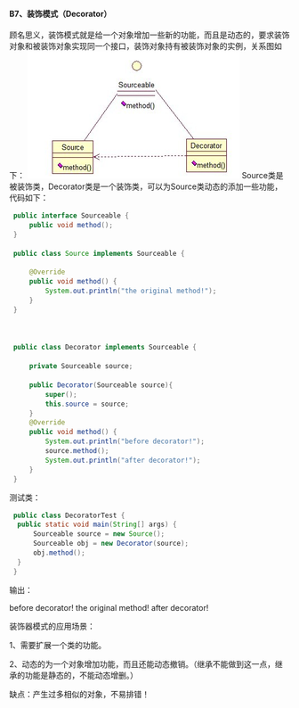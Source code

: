 #### B7、装饰模式（Decorator）

顾名思义，装饰模式就是给一个对象增加一些新的功能，而且是动态的，要求装饰对象和被装饰对象实现同一个接口，装饰对象持有被装饰对象的实例，关系图如下：
![img](img4/a7.jpg)
Source类是被装饰类，Decorator类是一个装饰类，可以为Source类动态的添加一些功能，代码如下：

```java
 public interface Sourceable {  
     public void method();  
 }  

 public class Source implements Sourceable {  

     @Override  
     public void method() {  
         System.out.println("the original method!");  
     }  
 }  



 public class Decorator implements Sourceable {  

     private Sourceable source;  

     public Decorator(Sourceable source){  
         super();  
         this.source = source;  
     }  
     @Override  
     public void method() {  
         System.out.println("before decorator!");  
         source.method();  
         System.out.println("after decorator!");  
     }  
 }  
```

测试类：

```java
 public class DecoratorTest {
  public static void main(String[] args) {  
      Sourceable source = new Source();  
      Sourceable obj = new Decorator(source);  
      obj.method();  
  }  
 } 
```

输出：

before decorator!
the original method!
after decorator!

装饰器模式的应用场景：

1、需要扩展一个类的功能。

2、动态的为一个对象增加功能，而且还能动态撤销。（继承不能做到这一点，继承的功能是静态的，不能动态增删。）

缺点：产生过多相似的对象，不易排错！
